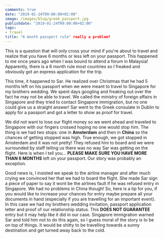 ```yaml
---
comments: true
date: "2019-01-24T09:00:00+02:00"
image: /images/blog/greek_passport.jpg
publishdate: "2019-01-24T09:00:00+02:00"
tags:
- travel
title: "6 month passport rule" really a problem?
---
```

This is a question that will only cross your mind if you're about to travel and realize that you have 6 months or less left on your passport. This happened to me once years ago when I was bound to attend a forum in Malaysia! Apparently, there is a 6 month rule most countries so I freaked and obviously got an express application for the trip.  

This time, it happened to Sar. He realized over Christmas that he had 5 months left on his passport when we were meant to travel to Singapore for my brothers wedding. We spent days googling and freaking out over the fact he may not be able to travel. We called the ministry of foreign affairs in Singapore and they tried to contact Singapore immigration, but no one could give us a straight answer! Sar went to the Greek consulate in Dublin to apply for a passport and got a letter to show as proof for travel. 

We did not want to lose our flight money so we went ahead and traveled to Singapore with our fingers crossed hoping no one would stop him. The thing is we had two stops: one in **Amsterdam** and then in **China** so the chances of getting stopped was high. True enough, we got stopped in Amsterdam and it was not pretty! They refused him to board and we were surrounded by  staff telling us there was no way Sar was getting on the flight. Here is when I tell you... **PLEASE MAKE SURE YOU HAVE MORE THAN 6 MONTHS** left on your passport. Our story was probably an exception. 

Good news is, I insisted we speak to the airline manager and after much crying we convinced her that we had to board the flight. She made Sar sign a piece of paper to say it wont be the airlines fault if he was refused entry in Singapore. We had no problems in China though! So, here is a tip for you, if you would like to increase your chances for entry maybe prepare all your documents in hand (especially if you are travelling for an important event). In this case we had my brothers wedding invitation, passport application letter and proof of our relationship status. This **DOES NOT GUARANTEE** entry but it may help like it did in our case. Singapore immigration warned Sar and told him not to do this again, so I guess moral of the story is to be on top of things. It would be shitty to be travelling towards a sunny destination and get turned away back to the cold. 
